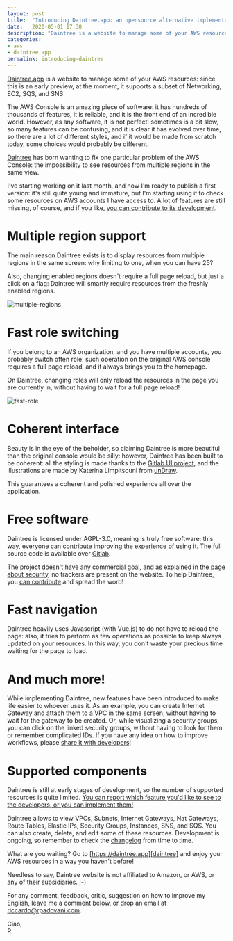 ```yaml
---
layout: post
title:  "Introducing Daintree.app: an opensource alternative implementation of the AWS console."
date:   2020-05-01 17:30
description: "Daintree is a website to manage some of your AWS resources: since this is an early preview, at the moment, it supports a subset of Networking, EC2, SQS, and SNS. Daintree does not aim to replace the original console, but would like to improve the user experience"
categories:
- aws
- daintree.app
permalink: introducing-daintree
---
```

 
[Daintree.app][daintree] is a website to manage some of your AWS resources: since this is an early preview, at the 
moment, it supports a subset of Networking, EC2, SQS, and SNS

The AWS Console is an amazing piece of software: it has hundreds of thousands of features, it is reliable, and it is 
the front end of an incredible world. However, as any software, it is not perfect: sometimes is a bit slow, so many 
features can be confusing, and it is clear it has evolved over time, so there are a lot of different styles, 
and if it would be made from scratch today, some choices would probably be different.

[Daintree][daintree] has born wanting to fix one particular problem of the AWS Console: the impossibility to see resources from 
multiple regions in the same view. 

I've starting working on it last month, and now I'm ready to publish a first version: it's still quite young and 
immature, but I'm starting using it to check some resources on AWS accounts I have access to.
A lot of features are still missing, of course, and if you like, [you can contribute to its development][contribute].

# Multiple region support

The main reason Daintree exists is to display resources from multiple regions in the same screen: why limiting to one, 
when you can have 25?

Also, changing enabled regions doesn't require a full page reload, but just a click on a flag: Daintree will smartly 
require resources from the freshly enabled regions. 

![multiple-regions](https://www.daintree.app/assets/features/multiple-regions.gif)

# Fast role switching

If you belong to an AWS organization, and you have multiple accounts, you probably switch often role: such operation 
on the original AWS console requires a full page reload, and it always brings you to the homepage.

On Daintree, changing roles will only reload the resources in the page you are currently in, without having to wait for 
a full page reload! 

![fast-role](https://www.daintree.app/assets/features/switch-role.gif)

# Coherent interface

Beauty is in the eye of the beholder, so claiming Daintree is more beautiful than the original console would be silly: 
however, Daintree has been built to be coherent: all the styling is made thanks to the [Gitlab UI project][gitlab-ui], 
and the illustrations are made by Katerina Limpitsouni from [unDraw][undraw].

This guarantees a coherent and polished experience all over the application. 

# Free software

Daintree is licensed under AGPL-3.0, meaning is truly free software: this way, everyone can contribute improving the 
experience of using it. The full source code is available over [Gitlab][gitlab-daintree].

The project doesn't have any commercial goal, and as explained in [the page about security][security], no trackers are 
present on the website. To help Daintree, you [can contribute][contribute] and spread the word! 

# Fast navigation

Daintree heavily uses Javascript (with Vue.js) to do not have to reload the page: also, it tries to perform as few 
operations as possible to keep always updated on your resources. In this way, you don't waste your precious time 
waiting for the page to load. 

# And much more!
 
While implementing Daintree, new features have been introduced to make life easier to whoever uses it. As an example, 
you can create Internet Gateway and attach them to a VPC in the same screen, without having to wait for the gateway to 
be created. Or, while visualizing a security groups, you can click on the linked security groups, without having to 
look for them or remember complicated IDs. If you have any idea on how to improve workflows, please [share it with 
developers][contribute]! 

# Supported components

Daintree is still at early stages of development, so the number of supported resources is quite limited. 
[You can report which feature you'd like to see to the developers, or you can implement them!][contribute]

Daintree allows to view VPCs, Subnets, Internet Gateways, Nat Gateways, Route Tables, Elastic IPs, Security Groups, 
Instances, SNS, and SQS. You can also create, delete, and edit some of these resources. 
Development is ongoing, so remember to check the [changelog][changelog] from time to time. 

What are you waiting? Go to [https://daintree.app][daintree] and enjoy your AWS resources in a way you haven't before!

Needless to say, Daintree website is not affiliated to Amazon, or AWS, or any of their subsidiaries. ;-)

For any comment, feedback, critic, suggestion on how to improve my English, leave me a comment below,
or drop an email at [riccardo@rpadovani.com](mailto:riccardo@rpadovani.com).
 
Ciao,  
R.

[gitlab-ui]: https://gitlab.com/gitlab-org/gitlab-ui
[daintree]: https://daintree.app
[contribute]: https://www.daintree.app/#/contribute
[undraw]: https://undraw.co/
[gitlab-daintree]: https://gitlab.com/rpadovani/daintree
[security]: https://www.daintree.app/#/security
[changelog]: https://www.daintree.app/#/changelog

